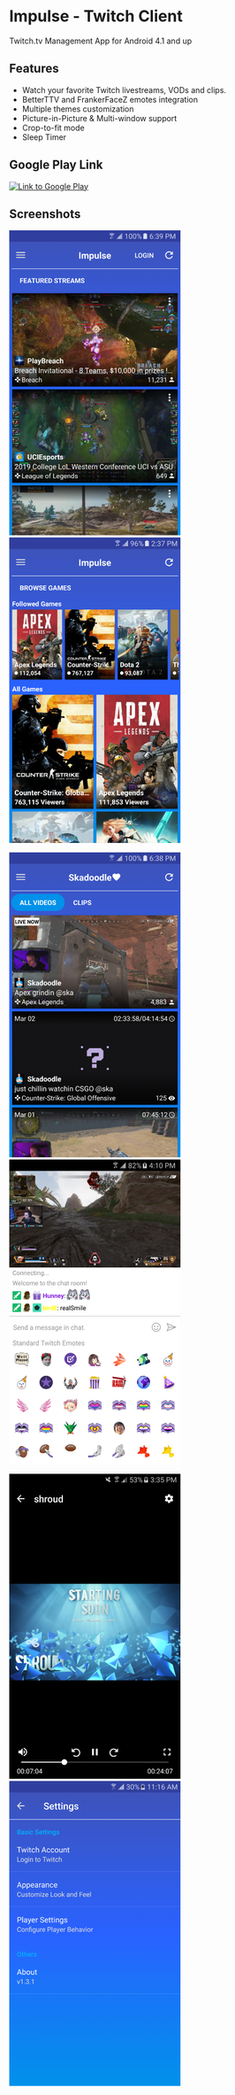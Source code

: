 # Impulse - Twitch Client
Twitch.tv Management App for Android 4.1 and up

Features
-------
- Watch your favorite Twitch livestreams, VODs and clips.
- BetterTTV and FrankerFaceZ emotes integration
- Multiple themes customization
- Picture-in-Picture & Multi-window support
- Crop-to-fit mode
- Sleep Timer

Google Play Link
-------
<a href="https://play.google.com/store/apps/details?id=com.orangemuffin.impulse"><img alt="Link to Google Play" src="https://play.google.com/intl/en_us/badges/images/generic/en_badge_web_generic.png" width="350"/></a>

Screenshots
-------
<img src="https://github.com/stevetcm/impulsetwitch/blob/master/screenshots/1.png" width="310">　　<img src="https://github.com/stevetcm/impulsetwitch/blob/master/screenshots/2.png" width="310">

<img src="https://github.com/stevetcm/impulsetwitch/blob/master/screenshots/3.png" width="310">　　<img src="https://github.com/stevetcm/impulsetwitch/blob/master/screenshots/4.png" width="310">

<img src="https://github.com/stevetcm/impulsetwitch/blob/master/screenshots/5.png" width="310">　　<img src="https://github.com/stevetcm/impulsetwitch/blob/master/screenshots/6.png" width="310">
